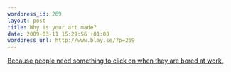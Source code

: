 ```yaml
--- 
wordpress_id: 269
layout: post
title: Why is your art made?
date: 2009-03-11 15:29:56 +01:00
wordpress_url: http://www.blay.se/?p=269
---
```

<a href="http://www.fadwebsite.com/2009/03/10/evan-roth-answers-fads-questions/">Because people need something to click on when they are bored at work.</a>

